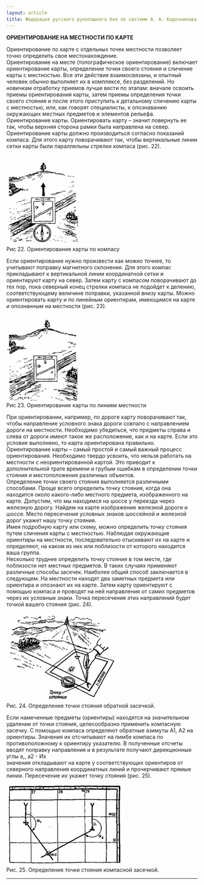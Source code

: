 ```yaml
---
layout: article
title: Федерация русского рукопашного боя по системе А. А. Кадочникова
---
```

**ОРИЕНТИРОВАНИЕ НА МЕСТНОСТИ ПО КАРТЕ**  
  
Ориентирование по карте с отдельных точек местности позволяет точно определить
свое местонахождение.  
Ориентирование на месте (топографическое ориентирование) включает
ориентирование карты, определение точки своего стояния и сличение карты с
местностью. Все эти действия взаимосвязаны, и опытный человек обычно выполняет
их в комплексе, без разделений. Но новичкам отработку приемов лучше вести по
этапам: вначале освоить приемы ориентирования карты, затем приемы определения
точки своего стояния и после этого приступить к детальному сличению карты с
местностью, или, как говорят специалисты, к опознаванию окружающих местных
предметов и элементов рельефа.  
Ориентирование карты. Ориентировать карту – значит повернуть ее так, чтобы
верхняя сторона рамки была направлена на север. Ориентирование карты должно
производиться согласно показаний компаса. Для этого карту поворачивают так,
чтобы вертикальные линии сетки карты были параллельны стрелки компаса (рис.
22).  


![](school2.8/image002.jpg)  
Рис 22. Ориентирование карты по компасу  
  
Если ориентирование нужно произвести как можно точнее, то учитывают поправку
магнитного склонения. Для этого компас прикладывают к вертикальной линии
координатной сетки и ориентируют карту на север. Затем карту с компасом
поворачивают до тех пор, пока северный конец стрелки компаса не подойдет к
делению, соответствующему величине поправки, указанной внизу карты. Можно
ориентировать карту и по линейным ориентирам, имеющимся на карте и опознанным
на местности (рис. 23).  


![](school2.8/image004.jpg)  
Рис 23. Ориентирование карты по линиям местности  
  
  
При ориентировании, например, по дороге карту поворачивают так, чтобы
направление условного знака дороги совпало с направлением дороги на местности.
Необходимо убедиться, что предметы справа и слева от дороги имеют такое же
расположение, как и на карте. Если это условие выполнено, то карта
ориентирована правильно.  
Ориентирование карты – самый простой и самый важный процесс ориентирования.
Необходимо твердо усвоить, что нельзя работать на местности с
неориентированной картой. Это приводит к дополнительной трате времени и грубым
ошибкам в определении точки стояния и местоположения различных объектов.  
Определение точки своего стояния выполняется различными способами. Проще всего
определить точку стояния, когда она находится около какого-либо местного
предмета, изображенного на карте. Допустим, что мы находимся на шоссе у
переезда через железную дорогу. Найдем на карте изображение железной дороги и
шоссе. Место пересечения условных знаков шоссейной и железной дорог укажет
нашу точку стояния.  
Имея подробную карту или схему, можно определить точку стояния путем сличения
карты с местностью. Наблюдая окружающие ориентиры на местности,
последовательно отыскивают их на карте и определяют, на каком из них или
поблизости от которого находится ваша группа.  
Несколько труднее определить точку стояния в том месте, где поблизости нет
местных предметов. В таких случаях применяют различные способы засечек.
Наиболее общий способ заключается в следующем. На местности находят два
заметных предмета или ориентира и опознают их на карте. Затем карту
ориентируют с помощью компаса и проводят на ней направления от самих предметов
через их условные знаки. Точка пересечения этих направлений будет точкой
вашего стояния (рис. 24).  


![](school2.8/image006.jpg)  
Рис. 24. Определение точки стояния обратной засечкой.  
  
  
Если намеченные предметы (ориентиры) находятся на значительном удалении от
точки стояния, целесообразно применить компасную засечку. С помощью компаса
определяют обратные азимуты A1, A2 на ориентиры. Значения их отсчитывают на
лимбе компаса по противоположному к ориентиру указателю. В полученные отсчеты
вводят поправку направления и в результате получают дирекционные углы а,, а2 -
Их  
значения откладывают на карте у соответствующих ориентиров от северного
направления координатных линий и прочерчивают прямые линии. Пересечение их
укажет точку стояния (рис. 25).  


![](school2.8/image008.jpg)  
Рис. 25. Определение точки стояния компасной засечкой.  




* * *

